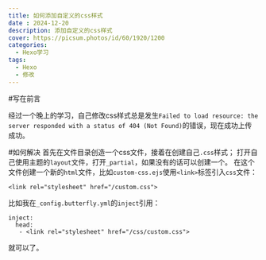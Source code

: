 ```yaml
---
title: 如何添加自定义的css样式
date : 2024-12-20
description: 添加自定义的css样式
cover: https://picsum.photos/id/60/1920/1200
categories: 
  - Hexo学习
tags: 
  - Hexo
  - 修改
---
```

#写在前言

经过一个晚上的学习，自己修改css样式总是发生`Failed to load resource: the server responded with a status of 404 (Not Found)`的错误，现在成功上传成功。

#如何解决
首先在文件目录创造一个css文件，接着在创建自己`.css`样式；
打开自己使用主题的`layout`文件，打开`_partial`，如果没有的话可以创建一个。
在这个文件创建一个新的`html`文件，比如`custom-css.ejs`使用`<link>`标签引入`css`文件：
```
<link rel="stylesheet" href="/custom.css">
```
比如我在`_config.butterfly.yml`的`inject`引用：
```
inject:
  head:
   - <link rel="stylesheet" href="/css/custom.css">
```
就可以了。
